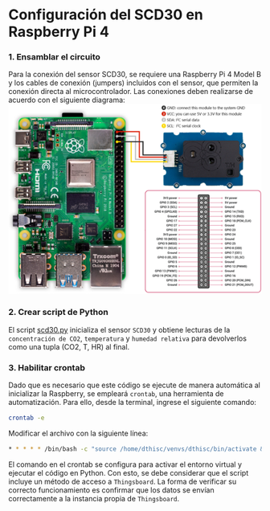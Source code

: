# Configuración del SCD30 en Raspberry Pi 4

### 1. Ensamblar el circuito
Para la conexión del sensor SCD30, se requiere una Raspberry Pi 4 Model B y los cables de conexión (jumpers) incluidos con el sensor, que permiten la conexión directa al microcontrolador. Las conexiones deben realizarse de acuerdo con el siguiente diagrama:
![SCD30](figs/scd30.png)

### 2. Crear script de Python
El script [scd30.py](https://github.com/lata-mas/DTHIS-C_JoseRra/blob/main/Scripts/Raspberry/scd30.py) inicializa el sensor `SCD30` y obtiene lecturas de la `concentración de CO2`, `temperatura` y `humedad relativa` para devolverlos como una tupla (CO2, T, HR) al final. 

### 3. Habilitar crontab
Dado que es necesario que este código se ejecute de manera automática al inicializar la Raspberry, se empleará `crontab`, una herramienta de automatización. Para ello, desde la terminal, ingrese el siguiente comando:
```bash
crontab -e
```

Modificar el archivo con la siguiente línea:

```bash
* * * * * /bin/bash -c "source /home/dthisc/venvs/dthisc/bin/activate && /home/dthisc/venvs/dthisc/bin/python3 /home/dthisc/dthis-c/scritps/scd30.py" >> /home/dthisc/dthis-c/scritps/scd30.py.log 2>&1
```
El comando en el crontab se configura para activar el entorno virtual y ejecutar el código en Python. Con esto, se debe considerar que el script incluye un método de acceso a `Thingsboard`. La forma de verificar su correcto funcionamiento es confirmar que los datos se envían correctamente a la instancia propia de `Thingsboard`.
